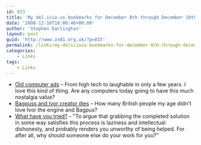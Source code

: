 ```yaml
---
id: 833
title: 'My del.icio.us bookmarks for December 8th through December 10th'
date: '2008-12-10T18:00:46+00:00'
author: 'Stephen Darlington'
layout: post
guid: 'http://www.zx81.org.uk/?p=833'
permalink: /links/my-delicious-bookmarks-for-december-8th-through-december-10th.html
categories:
    - Links
tags:
    - Links
---
```


- [Old computer ads](http://oldcomputers.net/ads/old-computer-ads.html) – From high tech to laughable in only a few years. I love this kind of thing. Are any computers today going to have this much nostalgia value?
- [Bagpuss and Ivor creator dies](http://news.bbc.co.uk/1/hi/uk/7772620.stm) – How many British people my age didn't love Ivor the engine and Bagpus?
- [What have you tried?](http://mattgemmell.com/2008/12/08/what-have-you-tried) – "To argue that grabbing the completed solution in some way satisfies this process is laziness and intellectual dishonesty, and probably renders you unworthy of being helped. For after all, why should someone else do your work for you?"